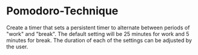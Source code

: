# Pomodoro-Technique

  Create a timer that sets a persistent timer to alternate between periods of "work" and "break". The default setting will be 25 minutes for work and 5 minutes for break. The duration of each of the settings can be adjusted by the user.
